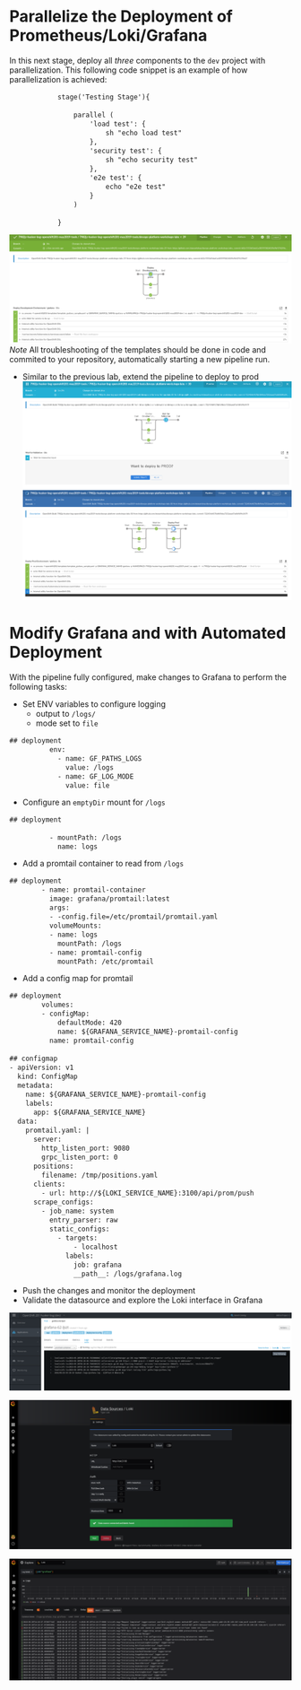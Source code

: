 # Parallelize the Deployment of Prometheus/Loki/Grafana
In this next stage, deploy all *three* components to the `dev` project with parallelization. This following code snippet is an example of how parallelization is achieved: 

```
            stage('Testing Stage'){
                
                parallel (
                    'load test': {
                        sh "echo load test"
                    },
                    'security test': {
                        sh "echo security test"
                    },
                    'e2e test': {
                        echo "e2e test"
                    }
                )

            }
```
![](../assets/openshift201/04_jenkins_14.png)
*Note* All troubleshooting of the templates should be done in code and commited to your repository, automatically starting a new pipeline run. 

- Similar to the previous lab, extend the pipeline to deploy to prod
![](../assets/openshift201/04_jenkins_15.png)
![](../assets/openshift201/04_jenkins_16.png)

# Modify Grafana and with Automated Deployment
With the pipeline fully configured, make changes to Grafana to perform the following tasks: 
- Set ENV variables to configure logging
    - output to `/logs/`
    - mode set to `file`

```
## deployment
          env: 
            - name: GF_PATHS_LOGS
              value: /logs
            - name: GF_LOG_MODE
              value: file
```


- Configure an `emptyDir` mount for `/logs`

```
## deployment

          - mountPath: /logs
            name: logs
```
- Add a promtail container to read from `/logs`

```
## deployment
        - name: promtail-container
          image: grafana/promtail:latest
          args:
          - -config.file=/etc/promtail/promtail.yaml
          volumeMounts:
          - name: logs
            mountPath: /logs
          - name: promtail-config
            mountPath: /etc/promtail
```

- Add a config map for promtail

```
## deployment
        volumes:
        - configMap: 
            defaultMode: 420
            name: ${GRAFANA_SERVICE_NAME}-promtail-config
          name: promtail-config

## configmap
- apiVersion: v1
  kind: ConfigMap
  metadata:
    name: ${GRAFANA_SERVICE_NAME}-promtail-config
    labels: 
      app: ${GRAFANA_SERVICE_NAME}
  data:
    promtail.yaml: |
      server:
        http_listen_port: 9080
        grpc_listen_port: 0
      positions:
        filename: /tmp/positions.yaml
      clients:
        - url: http://${LOKI_SERVICE_NAME}:3100/api/prom/push
      scrape_configs:
        - job_name: system 
          entry_parser: raw 
          static_configs: 
            - targets: 
                - localhost 
              labels: 
                job: grafana
                __path__: /logs/grafana.log
```

- Push the changes and monitor the deployment
- Validate the datasource and explore the Loki interface in Grafana

![](../assets/openshift201/04_jenkins_pipelines_parallel_loki_01.png)

![](../assets/openshift201/04_jenkins_pipelines_parallel_loki_02.png)

![](../assets/openshift201/04_jenkins_pipelines_parallel_loki_03.png)
